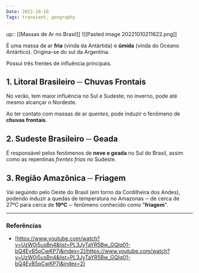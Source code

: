 ```yaml
---
Date: 2022-10-10
Tags: transient, geography
---
```

up:: [[Massas de Ar no Brasil]]
![[Pasted image 20221010211622.png]]

É uma massa de ar **fria** (vinda da Antártida) e **úmida** (vinda do Oceano Antártico). Origina-se do sul da Argentina.

Possui três frentes de influência principais.

## 1. Litoral Brasileiro ─ Chuvas Frontais
No verão, tem maior influência no Sul e Sudeste; no inverno, pode até mesmo alcançar o Nordeste.

Ao ter contato com massas de ar *quentes*, pode induzir o fenômeno de **chuvas frontais**.

## 2. Sudeste Brasileiro ─ Geada
É responsável pelos fenômenos de **neve e geada** no Sul do Brasil, assim como as repentinas *frentes frias* no Sudeste. 

## 3. Região Amazônica ─ Friagem
Vai seguindo pelo Oeste do Brasil (em torno da Cordilheira dos Andes), podendo induzir a quedas de temperatura no Amazonas ─ de cerca de 27ºC para cerca de **19ºC** ─ fenômeno conhecido como "**friagem**".

---
### Referências
- [https://www.youtube.com/watch?v=UzW0j5usBn4&list=PL3JyTaYR5Bw_GQIq01-bQ4EyB5pCwKP7j&index=2](https://www.youtube.com/watch?v=UzW0j5usBn4&list=PL3JyTaYR5Bw_GQIq01-bQ4EyB5pCwKP7j&index=2)